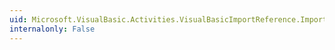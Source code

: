 ```yaml
---
uid: Microsoft.VisualBasic.Activities.VisualBasicImportReference.Import
internalonly: False
---
```

